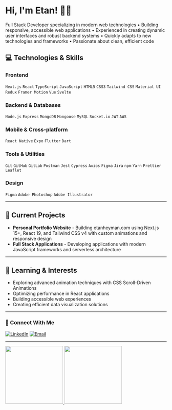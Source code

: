 # Hi, I'm Etan! 👋🏻

Full Stack Developer specializing in modern web technologies • Building responsive, accessible web applications • Experienced in creating dynamic user interfaces and robust backend systems  • Quickly adapts to new technologies and frameworks • Passionate about clean, efficient code

## 💻 Technologies & Skills

### Frontend
`Next.js` `React` `TypeScript` `JavaScript` `HTML5` `CSS3` `Tailwind CSS` `Material UI` `Redux` `Framer Motion` `Vue` `Svelte`

### Backend & Databases
`Node.js` `Express` `MongoDB` `Mongoose` `MySQL` `Socket.io` `JWT` `AWS`

### Mobile & Cross-platform
`React Native` `Expo` `Flutter` `Dart`

### Tools & Utilities
`Git` `GitHub` `GitLab` `Postman` `Jest` `Cypress` `Axios` `Figma` `Jira` `npm` `Yarn` `Prettier` `Leaflet`

### Design
`Figma` `Adobe Photoshop` `Adobe Illustrator`

--------

## 🔭 Current Projects

- **Personal Portfolio Website** - Building etanheyman.com using Next.js 15+, React 19, and Tailwind CSS v4 with custom animations and responsive design
- **Full Stack Applications** - Developing applications with modern JavaScript frameworks and serverless architecture

--------

## 🌱 Learning & Interests

- Exploring advanced animation techniques with CSS Scroll-Driven Animations
- Optimizing performance in React applications
- Building accessible web experiences
- Creating efficient data visualization solutions

--------

### 🔗 Connect With Me

[![LinkedIn](https://img.shields.io/badge/linkedin-0A66C2?style=flat-square&logo=linkedin&logoColor=white)](https://www.linkedin.com/in/etan-joseph-heyman-40b2a9240/)
[![Email](https://img.shields.io/badge/Email-Etan%40heyman.net-blue?style=flat-square)](mailto:Etan@heyman.net)

--------

<a href="https://github.com/EtanHey">
  <img height="180em" src="https://github-readme-stats.vercel.app/api?username=EtanHey&theme=React&show_icons=true" />
  <img height="180em" src="https://github-readme-stats.vercel.app/api/top-langs/?username=EtanHey&theme=React&layout=compact" />
</a>
